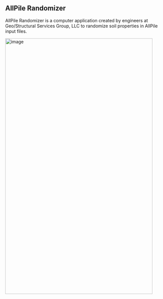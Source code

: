 <h2>AllPile Randomizer</h2>

<p>AllPile Randomizer is a computer application created by engineers at Geo/Structural Services Group, LLC to randomize soil properties in AllPile input files.</p>

<img width="468" height="810" alt="image" src="https://github.com/user-attachments/assets/69287ed0-30bb-4439-b6fd-656b0bb80d7a" />
